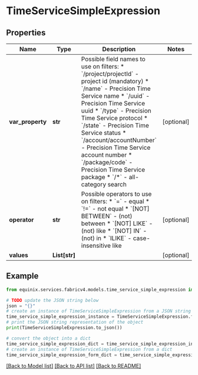 # TimeServiceSimpleExpression


## Properties

Name | Type | Description | Notes
------------ | ------------- | ------------- | -------------
**var_property** | **str** | Possible field names to use on filters:  * &#x60;/project/projectId&#x60; - project id (mandatory)  * &#x60;/name&#x60; - Precision Time Service name  * &#x60;/uuid&#x60; - Precision Time Service uuid  * &#x60;/type&#x60; - Precision Time Service protocol  * &#x60;/state&#x60; - Precision Time Service status  * &#x60;/account/accountNumber&#x60; - Precision Time Service account number  * &#x60;/package/code&#x60; - Precision Time Service package  * &#x60;/*&#x60; - all-category search  | [optional] 
**operator** | **str** | Possible operators to use on filters:  * &#x60;&#x3D;&#x60; - equal  * &#x60;!&#x3D;&#x60; - not equal  * &#x60;[NOT] BETWEEN&#x60; - (not) between  * &#x60;[NOT] LIKE&#x60; - (not) like  * &#x60;[NOT] IN&#x60; - (not) in  * &#x60;ILIKE&#x60; - case-insensitive like  | [optional] 
**values** | **List[str]** |  | [optional] 

## Example

```python
from equinix.services.fabricv4.models.time_service_simple_expression import TimeServiceSimpleExpression

# TODO update the JSON string below
json = "{}"
# create an instance of TimeServiceSimpleExpression from a JSON string
time_service_simple_expression_instance = TimeServiceSimpleExpression.from_json(json)
# print the JSON string representation of the object
print(TimeServiceSimpleExpression.to_json())

# convert the object into a dict
time_service_simple_expression_dict = time_service_simple_expression_instance.to_dict()
# create an instance of TimeServiceSimpleExpression from a dict
time_service_simple_expression_form_dict = time_service_simple_expression.from_dict(time_service_simple_expression_dict)
```
[[Back to Model list]](../README.md#documentation-for-models) [[Back to API list]](../README.md#documentation-for-api-endpoints) [[Back to README]](../README.md)


